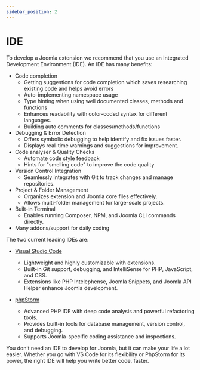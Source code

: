 ```yaml
---
sidebar_position: 2
---
```

IDE
===
To develop a Joomla extension we recommend that you use an Integrated Development Environment (IDE). An IDE has many benefits:
- Code completion
  - Getting suggestions for code completion which saves researching existing code and helps avoid errors
  - Auto-implementing namespace usage
  - Type hinting when using well documented classes, methods and functions
  - Enhances readability with color-coded syntax for different languages.
  - Building auto comments for classes/methods/functions
- Debugging & Error Detection
  - Offers symbolic debugging to help identify and fix issues faster.
  - Displays real-time warnings and suggestions for improvement.
- Code analyser & Quality Checks
  - Automate code style feedback
  - Hints for "smelling code" to improve the code quality
- Version Control Integration
  - Seamlessly integrates with Git to track changes and manage repositories.
- Project & Folder Management
  - Organizes extension and Joomla core files effectively.
  - Allows multi-folder management for large-scale projects.
- Built-in Terminal
  - Enables running Composer, NPM, and Joomla CLI commands directly.
- Many addons/support for daily coding

The two current leading IDEs are:
- [Visual Studio Code](/get-started/ide/visual-studio-code.md)
  - Lightweight and highly customizable with extensions.
  - Built-in Git support, debugging, and IntelliSense for PHP, JavaScript, and CSS.
  - Extensions like PHP Intelephense, Joomla Snippets, and Joomla API Helper enhance Joomla development.

- [phpStorm](/get-started/ide/phpstorm/index.md)
  - Advanced PHP IDE with deep code analysis and powerful refactoring tools.
  - Provides built-in tools for database management, version control, and debugging.
  - Supports Joomla-specific coding assistance and inspections.
 
You don’t need an IDE to develop for Joomla, but it can make your life a lot easier. Whether you go with VS Code for its flexibility or PhpStorm for its power, the right IDE will help you write better code, faster.



